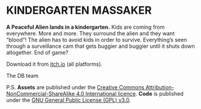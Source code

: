 # KINDERGARTEN MASSAKER

**A	Peaceful Alien lands in a kindergarten.**
Kids are coming from everywhere. More and more. They surround the alien and they want “blood”!
The alien has to avoid kids in order to survive.
Everything’s seen through a surveillance cam that gets buggier and buggier until it shuts down altogether.
End of game?

Download it from [itch.io](https://domestique-baston.itch.io/kindergarten-massaker) (all platforms).

The DB team

P.S. **Assets** are published under the [Creative Commons Attribution-NonCommercial-ShareAlike 4.0 International licence](https://creativecommons.org/licenses/by-nc-sa/4.0/). **Code** is published under the [GNU General Public License (GPL) v3.0](https://www.gnu.org/licenses/gpl-3.0.en.html).
